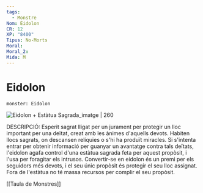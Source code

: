 ```yaml
---
tags:
  - Monstre
Nom: Eidolon
CR: 12
XP: "8400"
Tipus: No-Morts
Moral: 
Moral_2: 
Mida: M
---
```

# Eidolon

```statblock
monster: Eidolon
```

![Eidolon + Estàtua Sagrada_imatge | 260](https://static.wikia.nocookie.net/forgottenrealms/images/0/07/Moloch_Sacred_Statue.jpg/revision/latest?cb=20200706180024)

DESCRIPCIÓ: 
Esperit sagrat lligat per un jurament per protegir un lloc important per una deïtat, creat amb les ànimes d'aquells devots. Habiten llocs sagrats, on descansen relíquies o s'hi ha produït miracles. Si s'intenta entrar per obtenir informació per guanyar un avantatge contra tals deïtats, l'eidolon agafa control d'una estàtua sagrada feta per aquest propòsit, i l'usa per foragitar els intrusos. Convertir-se en eidolon és un premi per els seguidors més devots, i el seu únic propòsit és protegir el seu lloc assignat. Fora de l'estàtua no té massa recursos per complir el seu propòsit.

[[Taula de Monstres]]
